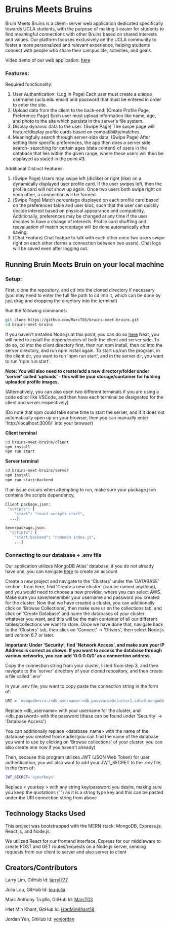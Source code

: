 # Bruins Meets Bruins

Bruin Meets Bruins is a client+server web application dedicated specifically towards UCLA students, with the purpose of making it easier for students to find meaningful connections with other Bruins based on shared interests and values. 
Our platform focuses exclusively on the UCLA community to foster a more personalized and relevant experience, helping students connect with people who share their campus life, activities, and goals.

Video demo of our web application: [here](https://www.youtube.com/watch?v=ttj-LaUd6BE)

### Features:

Required functionality:
1. User Authentication: (Log In Page) Each user must create a unique username (ucla.edu email) and password that must be entered in order to enter the site.
2. Upload data from the client to the back-end: (Create Profile Page, Preference Page) Each user must upload information like name, age, and photo to the site which persists in the server's file system.
3. Display dynamic data to the user: (Swipe Page) The swipe page will feature/display profile cards based on compatibility/matches. 
4. Meaningfully search through server-side data: 
(Swipe Page) After setting their specific preferences, the app then does a server side search- 
searching for certain ages (data content) of users in the database that lies within the given range, 
where these users will then be displayed as stated in the point #3. 

Additional Distinct Features:
1.  (Swipe Page) Users may swipe left (dislike) or right (like) on a dynamically displayed user profile card. If the user swipes left, then the profile card will not show up again. Once two users both swipe right on each other, a connection will be formed. 
2.  (Swipe Page) Match percentage displayed on each profile card based on the preferences table and user bios, such that the user can quickly decide interest based on physical appearance and compability. 
Additionally, preferences may be changed at any time if the user decides to have a change of interests. Profile card shuffling and reevaluation of match percentage will be done automatically after saving.
3.  (Chat Feature) Chat feature to talk with each other once two users swipe right on each other (forms a connection between two users). Chat logs will be saved even after logging out. 

## Running Bruin Meets Bruin on your local machine
### Setup:

First, clone the repository, and cd into the cloned directory if necessary
(you may need to enter the full file path to cd into it, which can be done by just drag and dropping the directory into the terminal) 

Run the following commands:
```bash
git clone https://github.com/MarcT03/bruins-meet-bruins.git
cd bruins-meet-bruins
```
If you haven't installed Node.js at this point, you can do so [here](https://nodejs.org/en/download/package-manager)
Next, you will need to install the dependencies of both the client and server side. To do so, cd into the client directory first, then run npm install, then cd into the server directory, and run npm install again. To start up/run the program, in the client dir, you want to run 'npm run start', and in the server dir, you want to run 'npm run:start'.

**Note: You will also need to create/add a new directory/folder under 'server' called 'uploads' - this will be your storage/container for holding uploaded profile images.** 

(Alternatively, you can also open two different terminals if you are using a code editor like VSCode, and then have each terminal be designated for the client and server respectively)

(Do note that npm could take some time to start the server, and if it does not automatically open up on your browser, then you can manually enter 'http://localhost:3000/' into your browser)

**Client terminal**
```bash
cd bruins-meet-bruins/client
npm install
npm run start
```
**Server terminal**
```bash
cd bruins-meet-bruins/server
npm install
npm run start:backend
```

If an issue occurs when attempting to run, make sure your package.json contains the scripts dependency, 
```bash
Client package.json:
 "scripts": {
    "start": "react-scripts start",
  ...}
  
Severpackage.json:
  "scripts": {
    "start:backend": "nodemon index.js",
    ...}
```

### Connecting to our database + .env file
Our application utilizes MongoDB Atlas' database, if you do not already have one, you can navigate [here](https://www.mongodb.com/) to create an account

Create a new project and navigate to the 'Clusters' under the 'DATABASE' section- from here, find 'Create a new cluster' (can be named anything), and you would need to choose a new provider, where you can select AWS. Make sure you save/remember your username and password you created for the cluster. Now that we have created a cluster, you can additionally click on
'Browse Collections', then make sure ur on the collections tab, and click on 'Create Database' and name the databases of your cluster whatever you want, and this will be the main container of all our different tables/collections we want to store.
Once we have done that, navigate back to the 'Clusters' tab, then click on 'Connect' -> 'Drivers', then select Node.js and version 6.7 or later.

**Important: Under 'Security', find 'Network Access', and make sure your IP Address is correct as shown. If you want to access the database through various networks, you can add '0.0.0.0/0' as a connection address.**

 
Copy the connection string from your cluster, listed from step 3, and then navigate to the 'server' directory of your cloned repository, and then create a file called '.env' 

In your .env file, you want to copy paste the connection string in the form of: 
```bash
URI = 'mongodb+srv:/<db_username>:<db_password>@cluster1.cdta9.mongodb.net/<database_name>?retryWrites=true&w=majority&appName=Cluster1'
```
Replace <db_username> with your username for the cluster, and <db_password> with the password (these can be found under 'Security' -> 'Database Access') 

You can additionally replace <database_name> with the name of the database you created from earlier(you can find the name of the database you want to use by clicking on 'Browse collections' of your cluster, you can also create one now if you haven't already)

Then, because this program utilizes JWT (JSON Web Token) for user authentication, you will also want to add your JWT_SECRET to the .env file, in the form of:
```bash
JWT_SECRET='<yourkey>'
```
Replace < yourkey > with any string key/password you desire, making sure you keep the quotations (' ') as it is a string type key and this can be pasted under the URI connection string from above

## Technology Stacks Used

This project was bootstrapped with the MERN stack: MongoDB, Express.js, React.js, and Node.js.

We utilized React for our frontend interface, Express for our middleware to create POST and GET routes/requests on a Node.js server, sending requests from our client to server and also server to client

## Creators/Contributors
Larry Lim, GitHub Id: [larryl777](https://github.com/larryl777)

Julia Lou, GitHub Id: [lou-julia](https://github.com/lou-julia)

Marc Anthony Trujillo, GitHub Id: [MarcT03](https://github.com/MarcT03)

Htet Min Khant, GitHub Id: [HtetMinKhant19](https://github.com/HtetMinKhant19)

Jordan Yen, GitHub Id: [yenjordan](https://github.com/yenjordan)





